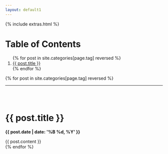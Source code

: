 ```yaml
---
layout: default1
---
```

<html>

{% include extras.html %}
<h1>Table of Contents</h1>
<ol>
{% for post in site.categories[page.tag] reversed %}
  <a href="#{{ post.id | remove:"/" }}">
  <li>{{ post.title }}</li></a>
{% endfor %}
</ol>

{% for post in site.categories[page.tag] reversed %}

<hr>
  <a name="{{ post.id | remove:"/"}}"></a>
  <br>
  <br>
  <h1>{{ post.title }}</h1>
  <strong><p>{{ post.date | date: '%B %d, %Y' }}</p></strong>

<div>
  {{ post.content }}
</div>
{% endfor %}

<html>
